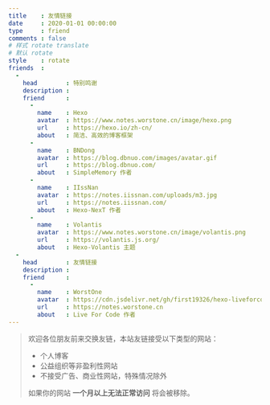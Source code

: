 ```yaml
---
title    : 友情链接
date     : 2020-01-01 00:00:00
type     : friend
comments : false
# 样式 rotate translate  
# 默认 rotate
style    : rotate
friends  : 
  - 
    head        : 特别鸣谢
    description : 
    friend      :
      - 
        name    : Hexo
        avatar  : https://www.notes.worstone.cn/image/hexo.png
        url     : https://hexo.io/zh-cn/
        about   : 简洁、高效的博客框架
      - 
        name    : BNDong
        avatar  : https://blog.dbnuo.com/images/avatar.gif
        url     : https://blog.dbnuo.com/
        about   : SimpleMemory 作者
      - 
        name    : IIssNan
        avatar  : https://notes.iissnan.com/uploads/m3.jpg
        url     : https://notes.iissnan.com/
        about   : Hexo-NexT 作者
      - 
        name    : Volantis
        avatar  : https://www.notes.worstone.cn/image/volantis.png
        url     : https://volantis.js.org/
        about   : Hexo-Volantis 主题
  - 
    head        : 友情链接
    description : 
    friend      :
      - 
        name    : WorstOne
        avatar  : https://cdn.jsdelivr.net/gh/first19326/hexo-liveforcode@master/static/image/sidebar/avatar.jpg
        url     : https://notes.worstone.cn
        about   : Live For Code 作者
---
```

> 欢迎各位朋友前来交换友链，本站友链接受以下类型的网站：
> - 个人博客
> - 公益组织等非盈利性网站
> - 不接受广告、商业性网站，特殊情况除外
> 
> 如果你的网站 __一个月以上无法正常访问__ 将会被移除。
